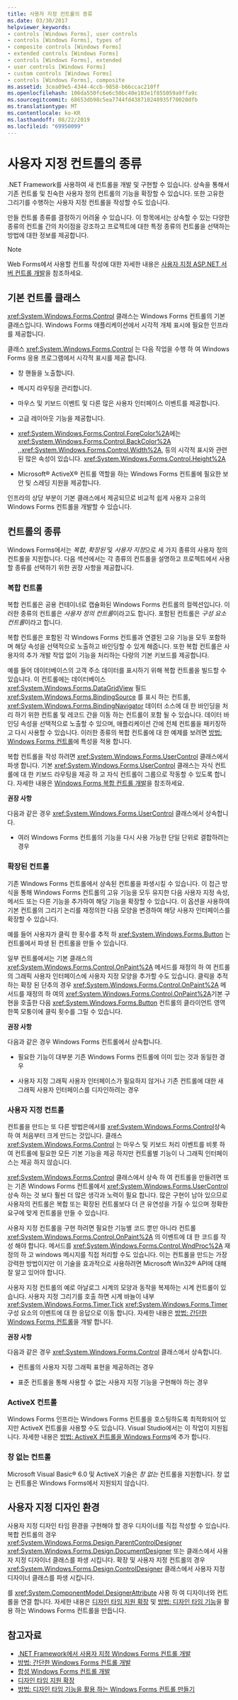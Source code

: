 ```yaml
---
title: 사용자 지정 컨트롤의 종류
ms.date: 03/30/2017
helpviewer_keywords:
- controls [Windows Forms], user controls
- controls [Windows Forms], types of
- composite controls [Windows Forms]
- extended controls [Windows Forms]
- controls [Windows Forms], extended
- user controls [Windows Forms]
- custom controls [Windows Forms]
- controls [Windows Forms], composite
ms.assetid: 3cea09e5-4344-4ccb-9858-b66ccac210ff
ms.openlocfilehash: 106da550fc6e6c50bc40e103e1f855059a9ffa9c
ms.sourcegitcommit: 68653db98c5ea7744fd438710248935f70020dfb
ms.translationtype: MT
ms.contentlocale: ko-KR
ms.lasthandoff: 08/22/2019
ms.locfileid: "69950099"
---
```

# <a name="varieties-of-custom-controls"></a>사용자 지정 컨트롤의 종류
.NET Framework를 사용하여 새 컨트롤을 개발 및 구현할 수 있습니다. 상속을 통해서 기존 컨트롤 및 친숙한 사용자 정의 컨트롤의 기능을 확장할 수 있습니다. 또한 고유한 그리기를 수행하는 사용자 지정 컨트롤을 작성할 수도 있습니다.  
  
 만들 컨트롤 종류를 결정하기 어려울 수 있습니다. 이 항목에서는 상속할 수 있는 다양한 종류의 컨트롤 간의 차이점을 강조하고 프로젝트에 대한 특정 종류의 컨트롤을 선택하는 방법에 대한 정보를 제공합니다.  
  
> [!NOTE]
> Web Forms에서 사용할 컨트롤 작성에 대한 자세한 내용은 [사용자 지정 ASP.NET 서버 컨트롤 개발](https://docs.microsoft.com/previous-versions/aspnet/zt27tfhy(v=vs.100))을 참조하세요.  
  
## <a name="base-control-class"></a>기본 컨트롤 클래스  
 <xref:System.Windows.Forms.Control> 클래스는 Windows Forms 컨트롤의 기본 클래스입니다. Windows Forms 애플리케이션에서 시각적 개체 표시에 필요한 인프라를 제공합니다.  
  
 클래스 <xref:System.Windows.Forms.Control> 는 다음 작업을 수행 하 여 Windows Forms 응용 프로그램에서 시각적 표시를 제공 합니다.  
  
- 창 핸들을 노출합니다.  
  
- 메시지 라우팅을 관리합니다.  
  
- 마우스 및 키보드 이벤트 및 다른 많은 사용자 인터페이스 이벤트를 제공합니다.  
  
- 고급 레이아웃 기능을 제공합니다.  
  
- <xref:System.Windows.Forms.Control.ForeColor%2A>에는 <xref:System.Windows.Forms.Control.BackColor%2A> ,,<xref:System.Windows.Forms.Control.Width%2A>, 등의 시각적 표시와 관련 된 많은 속성이 있습니다. <xref:System.Windows.Forms.Control.Height%2A>  
  
- Microsoft® ActiveX® 컨트롤 역할을 하는 Windows Forms 컨트롤에 필요한 보안 및 스레딩 지원을 제공합니다.  
  
 인프라의 상당 부분이 기본 클래스에서 제공되므로 비교적 쉽게 사용자 고유의 Windows Forms 컨트롤을 개발할 수 있습니다.  
  
## <a name="kinds-of-controls"></a>컨트롤의 종류  
 Windows Forms에서는 *복합*, *확장된* 및 *사용자 지정*으로 세 가지 종류의 사용자 정의 컨트롤을 지원합니다. 다음 섹션에서는 각 종류의 컨트롤을 설명하고 프로젝트에서 사용할 종류를 선택하기 위한 권장 사항을 제공합니다.  
  
### <a name="composite-controls"></a>복합 컨트롤  
 복합 컨트롤은 공용 컨테이너로 캡슐화된 Windows Forms 컨트롤의 컬렉션입니다. 이러한 종류의 컨트롤은 *사용자 정의 컨트롤*이라고도 합니다. 포함된 컨트롤은 *구성 요소 컨트롤*이라고 합니다.  
  
 복합 컨트롤은 포함된 각 Windows Forms 컨트롤과 연결된 고유 기능을 모두 포함하며 해당 속성을 선택적으로 노출하고 바인딩할 수 있게 해줍니다. 또한 복합 컨트롤은 사용자의 추가 개발 작업 없이 기능을 처리하는 다량의 기본 키보드를 제공합니다.  
  
 예를 들어 데이터베이스의 고객 주소 데이터를 표시하기 위해 복합 컨트롤을 빌드할 수 있습니다. 이 컨트롤에는 데이터베이스 <xref:System.Windows.Forms.DataGridView> 필드 <xref:System.Windows.Forms.BindingSource> 를 표시 하는 컨트롤, <xref:System.Windows.Forms.BindingNavigator> 데이터 소스에 대 한 바인딩을 처리 하기 위한 컨트롤 및 레코드 간을 이동 하는 컨트롤이 포함 될 수 있습니다. 데이터 바인딩 속성을 선택적으로 노출할 수 있으며, 애플리케이션 간에 전체 컨트롤을 패키징하고 다시 사용할 수 있습니다. 이러한 종류의 복합 컨트롤에 대 한 예제를 보려면 [방법: Windows Forms 컨트롤](how-to-apply-attributes-in-windows-forms-controls.md)에 특성을 적용 합니다.  
  
 복합 컨트롤을 작성 하려면 <xref:System.Windows.Forms.UserControl> 클래스에서 파생 합니다. 기본 <xref:System.Windows.Forms.UserControl> 클래스는 자식 컨트롤에 대 한 키보드 라우팅을 제공 하 고 자식 컨트롤이 그룹으로 작동할 수 있도록 합니다. 자세한 내용은 [Windows Forms 복합 컨트롤 개발](developing-a-composite-windows-forms-control.md)을 참조하세요.  
  
 **권장 사항**  
  
 다음과 같은 경우 <xref:System.Windows.Forms.UserControl> 클래스에서 상속합니다.  
  
- 여러 Windows Forms 컨트롤의 기능을 다시 사용 가능한 단일 단위로 결합하려는 경우  
  
### <a name="extended-controls"></a>확장된 컨트롤  
 기존 Windows Forms 컨트롤에서 상속된 컨트롤을 파생시킬 수 있습니다. 이 접근 방식을 통해 Windows Forms 컨트롤의 고유 기능을 모두 유지한 다음 사용자 지정 속성, 메서드 또는 다른 기능을 추가하여 해당 기능을 확장할 수 있습니다. 이 옵션을 사용하여 기본 컨트롤의 그리기 논리를 재정의한 다음 모양을 변경하여 해당 사용자 인터페이스를 확장할 수 있습니다.  
  
 예를 들어 사용자가 클릭 한 횟수를 추적 하 <xref:System.Windows.Forms.Button> 는 컨트롤에서 파생 된 컨트롤을 만들 수 있습니다.  
  
 일부 컨트롤에서는 기본 클래스의 <xref:System.Windows.Forms.Control.OnPaint%2A> 메서드를 재정의 하 여 컨트롤의 그래픽 사용자 인터페이스에 사용자 지정 모양을 추가할 수도 있습니다. 클릭을 추적 하는 확장 된 단추의 경우 <xref:System.Windows.Forms.Control.OnPaint%2A> 메서드를 재정의 하 여의 <xref:System.Windows.Forms.Control.OnPaint%2A>기본 구현을 호출한 다음 <xref:System.Windows.Forms.Button> 컨트롤의 클라이언트 영역 한쪽 모퉁이에 클릭 횟수를 그릴 수 있습니다.  
  
 **권장 사항**  
  
 다음과 같은 경우 Windows Forms 컨트롤에서 상속합니다.  
  
- 필요한 기능이 대부분 기존 Windows Forms 컨트롤에 이미 있는 것과 동일한 경우  
  
- 사용자 지정 그래픽 사용자 인터페이스가 필요하지 않거나 기존 컨트롤에 대한 새 그래픽 사용자 인터페이스를 디자인하려는 경우  
  
### <a name="custom-controls"></a>사용자 지정 컨트롤  
 컨트롤을 만드는 또 다른 방법은에서를 <xref:System.Windows.Forms.Control>상속 하 여 처음부터 크게 만드는 것입니다. 클래스 <xref:System.Windows.Forms.Control> 는 마우스 및 키보드 처리 이벤트를 비롯 하 여 컨트롤에 필요한 모든 기본 기능을 제공 하지만 컨트롤별 기능이 나 그래픽 인터페이스는 제공 하지 않습니다.  
  
 <xref:System.Windows.Forms.Control> 클래스에서 상속 하 여 컨트롤을 만들려면 또는 기존 Windows Forms 컨트롤에서 <xref:System.Windows.Forms.UserControl> 상속 하는 것 보다 훨씬 더 많은 생각과 노력이 필요 합니다. 많은 구현이 남아 있으므로 사용자의 컨트롤은 복합 또는 확장된 컨트롤보다 더 큰 유연성을 가질 수 있으며 정확한 요구에 맞게 컨트롤을 만들 수 있습니다.  
  
 사용자 지정 컨트롤을 구현 하려면 필요한 기능별 코드 뿐만 아니라 컨트롤 <xref:System.Windows.Forms.Control.OnPaint%2A> 의 이벤트에 대 한 코드를 작성 해야 합니다. 메서드를 <xref:System.Windows.Forms.Control.WndProc%2A> 재정의 하 고 windows 메시지를 직접 처리할 수도 있습니다. 이는 컨트롤을 만드는 가장 강력한 방법이지만 이 기술을 효과적으로 사용하려면 Microsoft Win32® API에 대해 잘 알고 있어야 합니다.  
  
 사용자 지정 컨트롤의 예로 아날로그 시계의 모양과 동작을 복제하는 시계 컨트롤이 있습니다. 사용자 지정 그리기를 호출 하면 시계 바늘이 내부 <xref:System.Windows.Forms.Timer.Tick> <xref:System.Windows.Forms.Timer> 구성 요소의 이벤트에 대 한 응답으로 이동 합니다. 자세한 내용은 [방법: 간단한 Windows Forms 컨트롤](how-to-develop-a-simple-windows-forms-control.md)을 개발 합니다.  
  
 **권장 사항**  
  
 다음과 같은 경우 <xref:System.Windows.Forms.Control> 클래스에서 상속합니다.  
  
- 컨트롤의 사용자 지정 그래픽 표현을 제공하려는 경우  
  
- 표준 컨트롤을 통해 사용할 수 없는 사용자 지정 기능을 구현해야 하는 경우  
  
### <a name="activex-controls"></a>ActiveX 컨트롤  
 Windows Forms 인프라는 Windows Forms 컨트롤을 호스팅하도록 최적화되어 있지만 ActiveX 컨트롤을 사용할 수도 있습니다. Visual Studio에서는 이 작업이 지원됩니다. 자세한 내용은 [방법: ActiveX 컨트롤을 Windows Forms](how-to-add-activex-controls-to-windows-forms.md)에 추가 합니다.  
  
### <a name="windowless-controls"></a>창 없는 컨트롤  
 Microsoft Visual Basic® 6.0 및 ActiveX 기술은 *창 없는* 컨트롤을 지원합니다. 창 없는 컨트롤은 Windows Forms에서 지원되지 않습니다.  
  
## <a name="custom-design-experience"></a>사용자 지정 디자인 환경  
 사용자 지정 디자인 타임 환경을 구현해야 할 경우 디자이너를 직접 작성할 수 있습니다. 복합 컨트롤의 경우 <xref:System.Windows.Forms.Design.ParentControlDesigner> <xref:System.Windows.Forms.Design.DocumentDesigner> 또는 클래스에서 사용자 지정 디자이너 클래스를 파생 시킵니다. 확장 및 사용자 지정 컨트롤의 경우 <xref:System.Windows.Forms.Design.ControlDesigner> 클래스에서 사용자 지정 디자이너 클래스를 파생 시킵니다.  
  
 를 <xref:System.ComponentModel.DesignerAttribute> 사용 하 여 디자이너와 컨트롤을 연결 합니다. 자세한 내용은 [디자인 타임 지원 확장](https://docs.microsoft.com/previous-versions/visualstudio/visual-studio-2013/37899azc(v=vs.120)) 및 [방법: 디자인 타임 기능](https://docs.microsoft.com/previous-versions/visualstudio/visual-studio-2013/307hck25(v=vs.120))을 활용 하는 Windows Forms 컨트롤을 만듭니다.  
  
## <a name="see-also"></a>참고자료

- [.NET Framework에서 사용자 지정 Windows Forms 컨트롤 개발](developing-custom-windows-forms-controls.md)
- [방법: 간단한 Windows Forms 컨트롤 개발](how-to-develop-a-simple-windows-forms-control.md)
- [합성 Windows Forms 컨트롤 개발](developing-a-composite-windows-forms-control.md)
- [디자인 타임 지원 확장](https://docs.microsoft.com/previous-versions/visualstudio/visual-studio-2013/37899azc(v=vs.120))
- [방법: 디자인 타임 기능을 활용 하는 Windows Forms 컨트롤 만들기](https://docs.microsoft.com/previous-versions/visualstudio/visual-studio-2013/307hck25(v=vs.120))
